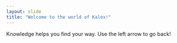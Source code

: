 ```yaml
---
layout: slide
title: "Welcome to the world of Kalex!"
---
```

Knowledge helps you find your way.
Use the left arrow to go back!
